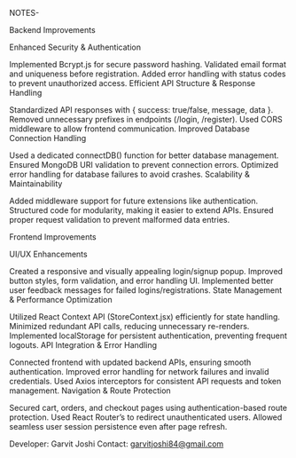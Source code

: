 NOTES- 

Backend Improvements


Enhanced Security & Authentication

Implemented Bcrypt.js for secure password hashing.
Validated email format and uniqueness before registration.
Added error handling with status codes to prevent unauthorized access.
Efficient API Structure & Response Handling

Standardized API responses with { success: true/false, message, data }.
Removed unnecessary prefixes in endpoints (/login, /register).
Used CORS middleware to allow frontend communication.
Improved Database Connection Handling

Used a dedicated connectDB() function for better database management.
Ensured MongoDB URI validation to prevent connection errors.
Optimized error handling for database failures to avoid crashes.
Scalability & Maintainability

Added middleware support for future extensions like authentication.
Structured code for modularity, making it easier to extend APIs.
Ensured proper request validation to prevent malformed data entries.


Frontend Improvements


UI/UX Enhancements

Created a responsive and visually appealing login/signup popup.
Improved button styles, form validation, and error handling UI.
Implemented better user feedback messages for failed logins/registrations.
State Management & Performance Optimization

Utilized React Context API (StoreContext.jsx) efficiently for state handling.
Minimized redundant API calls, reducing unnecessary re-renders.
Implemented localStorage for persistent authentication, preventing frequent logouts.
API Integration & Error Handling

Connected frontend with updated backend APIs, ensuring smooth authentication.
Improved error handling for network failures and invalid credentials.
Used Axios interceptors for consistent API requests and token management.
Navigation & Route Protection

Secured cart, orders, and checkout pages using authentication-based route protection.
Used React Router’s <Navigate> to redirect unauthenticated users.
Allowed seamless user session persistence even after page refresh.

Developer: Garvit Joshi 
Contact: garvitjoshi84@gmail.com
